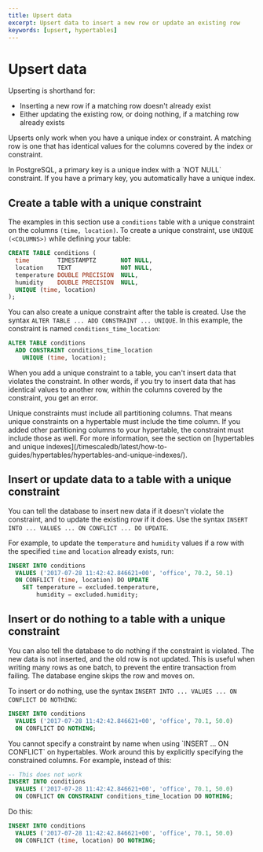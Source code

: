 ```yaml
---
title: Upsert data
excerpt: Upsert data to insert a new row or update an existing row
keywords: [upsert, hypertables]
---
```


# Upsert data
Upserting is shorthand for:
*   Inserting a new row if a matching row doesn't already exist
*   Either updating the existing row, or doing nothing, if a matching row
    already exists

Upserts only work when you have a unique index or constraint. A matching row is
one that has identical values for the columns covered by the index or
constraint.

<highlight type="note">
In PostgreSQL, a primary key is a unique index with a `NOT NULL` constraint.
If you have a primary key, you automatically have a unique index.
</highlight>

## Create a table with a unique constraint
The examples in this section use a `conditions` table with a unique constraint
on the columns `(time, location)`. To create a unique constraint, use `UNIQUE
(<COLUMNS>)` while defining your table:
```sql
CREATE TABLE conditions (
  time        TIMESTAMPTZ       NOT NULL,
  location    TEXT              NOT NULL,
  temperature DOUBLE PRECISION  NULL,
  humidity    DOUBLE PRECISION  NULL,
  UNIQUE (time, location)
);
```

You can also create a unique constraint after the table is created. Use the
syntax `ALTER TABLE ... ADD CONSTRAINT ... UNIQUE`. In this example, the
constraint is named `conditions_time_location`:
```sql
ALTER TABLE conditions
  ADD CONSTRAINT conditions_time_location
    UNIQUE (time, location);
```

When you add a unique constraint to a table, you can't insert data that violates
the constraint. In other words, if you try to insert data that has identical
values to another row, within the columns covered by the constraint, you get an
error.

<highlight type="note">
Unique constraints must include all partitioning columns. That means unique
constraints on a hypertable must include the time column. If you added other
partitioning columns to your hypertable, the constraint must include those as
well. For more information, see the section on
[hypertables and unique indexes](/timescaledb/latest/how-to-guides/hypertables/hypertables-and-unique-indexes/).
</highlight>

## Insert or update data to a table with a unique constraint
You can tell the database to insert new data if it doesn't violate the
constraint, and to update the existing row if it does. Use the syntax `INSERT
INTO ... VALUES ... ON CONFLICT ... DO UPDATE`.

For example, to update the `temperature` and `humidity` values if a row with the
specified `time` and `location` already exists, run: 
```sql
INSERT INTO conditions
  VALUES ('2017-07-28 11:42:42.846621+00', 'office', 70.2, 50.1)
  ON CONFLICT (time, location) DO UPDATE
    SET temperature = excluded.temperature,
        humidity = excluded.humidity;
```

## Insert or do nothing to a table with a unique constraint
You can also tell the database to do nothing if the constraint is violated. The
new data is not inserted, and the old row is not updated. This is useful when
writing many rows as one batch, to prevent the entire transaction from failing.
The database engine skips the row and moves on.

To insert or do nothing, use the syntax `INSERT INTO ... VALUES ... ON CONFLICT
DO NOTHING`:
```sql
INSERT INTO conditions
  VALUES ('2017-07-28 11:42:42.846621+00', 'office', 70.1, 50.0)
  ON CONFLICT DO NOTHING;
```

<highlight type="note">
You cannot specify a constraint by name when using `INSERT ... ON CONFLICT` on
hypertables. Work around this by explicitly specifying the constrained columns.
For example, instead of this:

```sql
-- This does not work
INSERT INTO conditions
  VALUES ('2017-07-28 11:42:42.846621+00', 'office', 70.1, 50.0)
  ON CONFLICT ON CONSTRAINT conditions_time_location DO NOTHING;
```

Do this:
```sql
INSERT INTO conditions
  VALUES ('2017-07-28 11:42:42.846621+00', 'office', 70.1, 50.0)
  ON CONFLICT (time, location) DO NOTHING;
```
</highlight>

[postgres-upsert]: https://www.postgresql.org/docs/current/static/sql-insert.html#SQL-ON-CONFLICT
